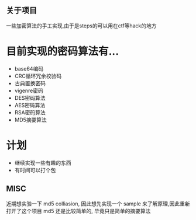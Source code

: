 ## 关于项目
一些加密算法的手工实现,由于是steps的可以用在ctf等hack的地方
# 目前实现的密码算法有...
* base64编码
* CRC循环冗余校验码
* 古典置换密码
* vigenre密码
* DES密码算法
* AES密码算法
* RSA密码算法
* MD5摘要算法
# 计划
+ 继续实现一些有趣的东西
+ 有时间可以打个包
## MISC

近期想实验一下 md5 colliasion, 因此想先实现一个 sample 来了解原理,因此重新打开了这个项目
md5 还是比较简单的, 毕竟只是简单的摘要算法